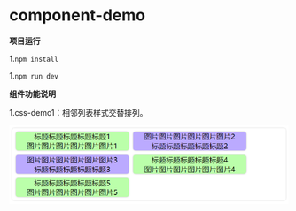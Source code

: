 # component-demo

**项目运行**

1.`npm install`

1.`npm run dev`

**组件功能说明**

1.css-demo1：相邻列表样式交替排列。

![image-20230323160242297](./src/images/image-20230323160242297.png)

